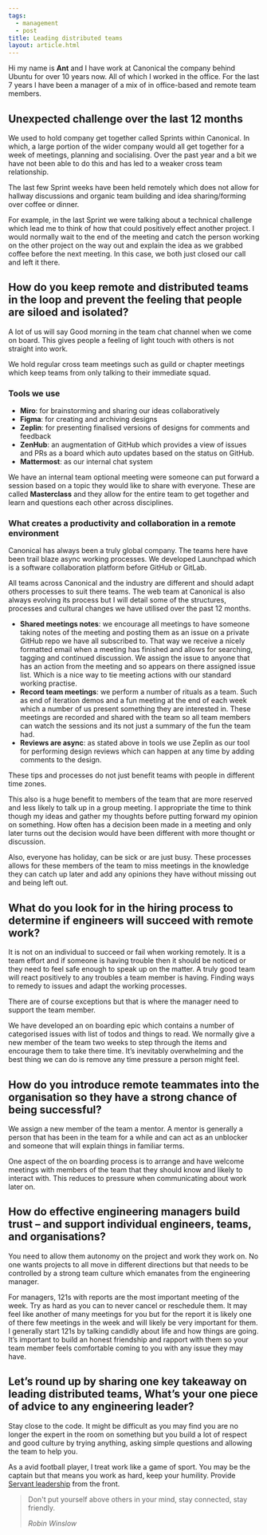 ```yaml
---
tags:
  - management
  - post
title: Leading distributed teams
layout: article.html
---
```


Hi my name is **Ant** and I have work at Canonical the company behind Ubuntu for over 10 years now. All of which I worked in the office. For the last 7 years I have been a manager of a mix of in office-based and remote team members.

## Unexpected challenge over the last 12 months

We used to hold company get together called Sprints within Canonical. In which, a large portion of the wider company would all get together for a week of meetings, planning and socialising. Over the past year and a bit we have not been able to do this and has led to a weaker cross team relationship.

The last few Sprint weeks have been held remotely which does not allow for hallway discussions and organic team building and idea sharing/forming over coffee or dinner.

For example, in the last Sprint we were talking about a technical challenge which lead me to think of how that could positively effect another project. I would normally wait to the end of the meeting and catch the person working on the other project on the way out and explain the idea as we grabbed coffee before the next meeting. In this case, we both just closed our call and left it there.

## How do you keep remote and distributed teams in the loop and prevent the feeling that people are siloed and isolated?

A lot of us will say Good morning in the team chat channel when we come on board. This gives people a feeling of light touch with others is not straight into work.

We hold regular cross team meetings such as guild or chapter meetings which keep teams from only talking to their immediate squad.

### Tools we use

- **Miro**: for brainstorming and sharing our ideas collaboratively
- **Figma**: for creating and archiving designs
- **Zeplin**: for presenting finalised versions of designs for comments and feedback
- **ZenHub**: an augmentation of GitHub which provides a view of issues and PRs as a board which auto updates based on the status on GitHub.
- **Mattermost**: as our internal chat system

We have an internal team optional meeting were someone can put forward a session based on a topic they would like to share with everyone. These are called **Masterclass** and they allow for the entire team to get together and learn and questions each other across disciplines.

### What creates a productivity and collaboration in a remote environment

Canonical has always been a truly global company. The teams here have been trail blaze async working processes. We developed Launchpad which is a software collaboration platform before GitHub or GitLab.

All teams across Canonical and the industry are different and should adapt others processes to suit there teams. The web team at Canonical is also always evolving its process but I will detail some of the structures, processes and cultural changes we have utilised over the past 12 months.

- **Shared meetings notes**: we encourage all meetings to have someone taking notes of the meeting and posting them as an issue on a private GitHub repo we have all subscribed to. That way we receive a nicely formatted email when a meeting has finished and allows for searching, tagging and continued discussion. We assign the issue to anyone that has an action from the meeting and so appears on there assigned issue list. Which is a nice way to tie meeting actions with our standard working practise.
- **Record team meetings**: we perform a number of rituals as a team. Such as end of iteration demos and a fun meeting at the end of each week which a number of us present something they are interested in. These meetings are recorded and shared with the team so all team members can watch the sessions and its not just a summary of the fun the team had.
- **Reviews are async**: as stated above in tools we use Zeplin as our tool for performing design reviews which can happen at any time by adding comments to the design.

These tips and processes do not just benefit teams with people in different time zones.

This also is a huge benefit to members of the team that are more reserved and less likely to talk up in a group meeting. I appropriate the time to think though my ideas and gather my thoughts before putting forward my opinion on something. How often has a decision been made in a meeting and only later turns out the decision would have been different with more thought or discussion.

Also, everyone has holiday, can be sick or are just busy. These processes allows for these members of the team to miss meetings in the knowledge they can catch up later and add any opinions they have without missing out and being left out.

## What do you look for in the hiring process to determine if engineers will succeed with remote work?

It is not on an individual to succeed or fail when working remotely. It is a team effort and if someone is having trouble then it should be noticed or they need to feel safe enough to speak up on the matter. A truly good team will react positively to any troubles a team member is having. Finding ways to remedy to issues and adapt the working processes.

There are of course exceptions but that is where the manager need to support the team member.

We have developed an on boarding epic which contains a number of categorised issues with list of todos and things to read. We normally give a new member of the team two weeks to step through the items and encourage them to take there time. It’s inevitably overwhelming and the best thing we can do is remove any time pressure a person might feel.

## How do you introduce remote teammates into the organisation so they have a strong chance of being successful?

We assign a new member of the team a mentor. A mentor is generally a person that has been in the team for a while and can act as an unblocker and someone that will explain things in familiar terms.

One aspect of the on boarding process is to arrange and have welcome meetings with members of the team that they should know and likely to interact with. This reduces to pressure when communicating about work later on.

## How do effective engineering managers build trust – and support individual engineers, teams, and organisations?

You need to allow them autonomy on the project and work they work on. No one wants projects to all move in different directions but that needs to be controlled by a strong team culture which emanates from the engineering manager.

For managers, 121s with reports are the most important meeting of the week. Try as hard as you can to never cancel or reschedule them. It may feel like another of many meetings for you but for the report it is likely one of there few meetings in the week and will likely be very important for them. I generally start 121s by talking candidly about life and how things are going. It’s important to build an honest friendship and rapport with them so your team member feels comfortable coming to you with any issue they may have.

## Let’s round up by sharing one key takeaway on leading distributed teams, What’s your one piece of advice to any engineering leader?

Stay close to the code. It might be difficult as you may find you are no longer the expert in the room on something but you build a lot of respect and good culture by trying anything, asking simple questions and allowing the team to help you.

As a avid football player, I treat work like a game of sport. You may be the captain but that means you work as hard, keep your humility. Provide [Servant leadership](https://en.wikipedia.org/wiki/Servant_leadership) from the front.

> Don't put yourself above others in your mind, stay connected, stay friendly.
>
>
> *Robin Winslow*
>
